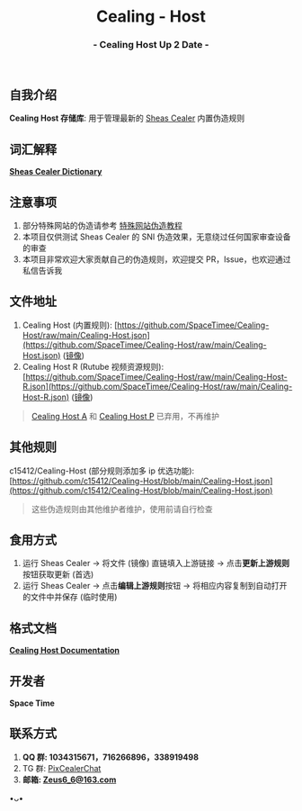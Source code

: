 <h1 align="center">Cealing - Host</h1>
<h3 align="center">- Cealing Host Up 2 Date -</h3>
</br>

## 自我介绍
**Cealing Host 存储库**: 用于管理最新的 [Sheas Cealer](https://github.com/SpaceTimee/Sheas-Cealer) 内置伪造规则

## 词汇解释
**[Sheas Cealer Dictionary](https://github.com/SpaceTimee/Sheas-Cealer/wiki/Sheas-Cealer-Dictionary)**

## 注意事项
1. 部分特殊网站的伪造请参考 [特殊网站伪造教程](https://github.com/SpaceTimee/Cealing-Host/wiki/Special%E2%80%90Cealing%E2%80%90Instruction)
2. 本项目仅供测试 Sheas Cealer 的 SNI 伪造效果，无意绕过任何国家审查设备的审查
3. 本项目非常欢迎大家贡献自己的伪造规则，欢迎提交 PR，Issue，也欢迎通过私信告诉我

## 文件地址
1. Cealing Host (内置规则): [https://github.com/SpaceTimee/Cealing-Host/raw/main/Cealing-Host.json](https://github.com/SpaceTimee/Cealing-Host/raw/main/Cealing-Host.json) ([镜像](https://gitlab.com/SpaceTimee/Cealing-Host/raw/main/Cealing-Host.json))
2. Cealing Host R (Rutube 视频资源规则): [https://github.com/SpaceTimee/Cealing-Host/raw/main/Cealing-Host-R.json](https://github.com/SpaceTimee/Cealing-Host/raw/main/Cealing-Host-R.json) ([镜像](https://gitlab.com/SpaceTimee/Cealing-Host/raw/main/Cealing-Host-R.json))

> [Cealing Host A](https://github.com/SpaceTimee/Cealing-Host/raw/main/Cealing-Host-A.json) 和 [Cealing Host P](https://github.com/SpaceTimee/Cealing-Host/raw/main/Cealing-Host-P.json) 已弃用，不再维护

## 其他规则
c15412/Cealing-Host (部分规则添加多 ip 优选功能): [https://github.com/c15412/Cealing-Host/blob/main/Cealing-Host.json](https://github.com/c15412/Cealing-Host/blob/main/Cealing-Host.json)

> 这些伪造规则由其他维护者维护，使用前请自行检查

## 食用方式
1. 运行 Sheas Cealer -> 将文件 (镜像) 直链填入上游链接 -> 点击**更新上游规则**按钮获取更新 (首选)
2. 运行 Sheas Cealer -> 点击**编辑上游规则**按钮 -> 将相应内容复制到自动打开的文件中并保存 (临时使用)

## 格式文档
**[Cealing Host Documentation](https://github.com/SpaceTimee/Cealing-Host/wiki/Cealing-Host-Documentation)**

## 开发者
**Space Time**

## 联系方式
1. **QQ 群: 1034315671，716266896，338919498**
2. TG 群: [PixCealerChat](https://t.me/PixCealerChat)
3. **邮箱: Zeus6_6@163.com**

•ᴗ•
